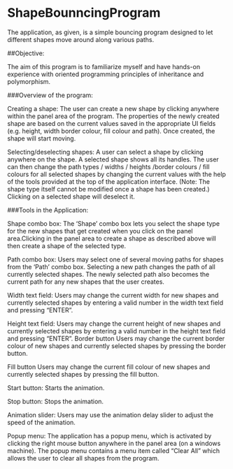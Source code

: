 # ShapeBounncingProgram
The application, as given, is a simple bouncing program designed to let different shapes move around along various paths.

##Objective:

The aim of this program is to familiarize myself and have hands-on experience with oriented programming principles of inheritance and polymorphism. 

###Overview of the program:
 
Creating a shape: The user can create a new shape by clicking anywhere within the panel area of the program. The properties of the newly created shape are based on the current values saved in the appropriate UI fields (e.g. height, width border colour, fill colour and path). Once created, the shape will start moving.
 
Selecting/deselecting shapes: A user can select a shape by clicking anywhere on the shape. A selected shape shows all its handles. The user can then change the path types / widths / heights /border colours / fill colours for all selected shapes by changing the current values with the help of the tools provided at the top of the application interface. (Note: The shape type itself cannot be modified once a shape has been created.) Clicking on a selected shape will deselect it.
   
###Tools in the Application:

Shape combo box: The ‘Shape’ combo box lets you select the shape type for the new shapes that get created when you click on the panel area.Clicking in the panel area to create a shape as described above will then create a shape of the selected type.  

Path combo box: 
Users may select one of several moving paths for shapes from the ‘Path’ combo box. Selecting a new path changes the path of all currently selected shapes. The newly selected path also becomes the current path for any new shapes that the user creates. 

Width text field: Users may change the current width for new shapes and currently selected shapes by entering a valid number in the width text field and pressing “ENTER”.  

Height text field: Users may change the current height of new shapes and currently selected shapes by entering a valid number in the height text field and pressing “ENTER”.  Border button Users may change the current border colour of new shapes and currently selected shapes by pressing the border button. 

Fill button Users may change the current fill colour of new shapes and currently selected shapes by pressing the fill button. 

Start button: Starts the animation. 

Stop button: Stops the animation. 

Animation slider: Users may use the animation delay slider to adjust the speed of the animation. 
 
Popup menu: 
The application has a popup menu, which is activated by clicking the right mouse button anywhere in the panel area (on a windows machine). The popup menu contains a menu item called “Clear All” which allows the user to clear all shapes from the program. 
